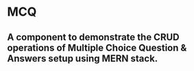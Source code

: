 # MCQ
## A component to demonstrate the CRUD operations of Multiple Choice Question & Answers setup using MERN stack.
